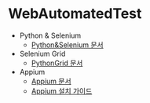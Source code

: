 # WebAutomatedTest
- Python &amp; Selenium
  - [Python&Selenium 문서](https://github.com/yjbae-ww/WebAutomatedTest/blob/main/Appium/AppiumDoccument.md)
- Selenium Grid
  - [PythonGrid 문서](https://github.com/yjbae-ww/WebAutomatedTest/blob/main/PythonSelenium/PythonSeleniumDocument.md)
- Appium
  - [Appium 문서](https://github.com/yjbae-ww/WebAutomatedTest/blob/main/Appium/AppiumDoccument.md)
  - [Appium 설치 가이드](https://github.com/yjbae-ww/WebAutomatedTest/blob/main/Appium/AppiumSettings.md)
